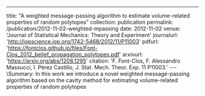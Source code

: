 ---
title: "A weighted message-passing algorithm to estimate volume-related properties of random polytopes"
collection: publication
permalink: /publication/2012-11-02-weighted-mpassing
date: 2012-11-02
venue: 'Journal of Statistical Mechanics: Theory and Experiment'
journalurl: 'http://iopscience.iop.org/1742-5468/2012/11/P11003'
pdfurl: 'https://fontclos.github.io/files/Font-Clos_2012_belief_propagation_polytopes.pdf'
arxivurl: 'https://arxiv.org/abs/1208.1295'
citation: 'F. Font-Clos, F. Alessandro Massucci, I. Pérez Castillo, J. Stat. Mech. Theor. Exp. 11 P11003.'
---\Summary: In this work we introduce a novel weighted message-passing algorithm based on the cavity method for estimating volume-related properties of random polytopes
